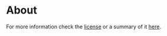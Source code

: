 # About

For more information check the [license](LICENSE.md) or a summary of it [here](https://www.tldrlegal.com/license/mozilla-public-license-2-0-mpl-2 "tl;drLegal - MPL-2.0").
